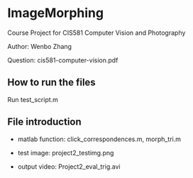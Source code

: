 # ImageMorphing
Course Project for CIS581 Computer Vision and Photography

Author: Wenbo Zhang

Question: cis581-computer-vision.pdf

## How to run the files

Run test_script.m

## File introduction

- matlab function:
click_correspondences.m,
morph_tri.m

- test image:
project2_testimg.png

- output video:
Project2_eval_trig.avi

